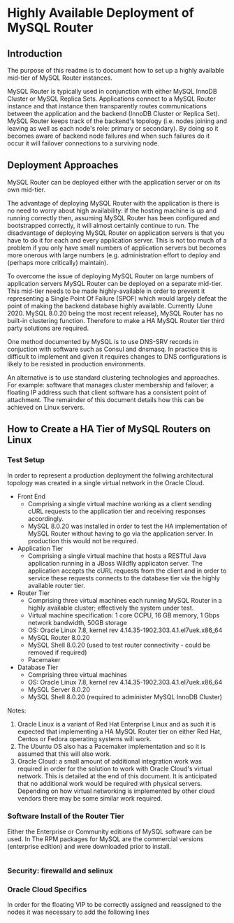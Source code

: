 # Highly Available Deployment of MySQL Router

## Introduction
The purpose of this readme is to document how to set up a highly available mid-tier of MySQL Router instances.

MySQL Router is typically used in conjunction with either MySQL InnoDB Cluster or MySQL Replica Sets. 
Applications connect to a MySQL Router instance and that instance then transparently routes communications 
between the application and the backend (InnoDB Cluster or Replica Set).
MySQL Router keeps track of the backend's topology (i.e. nodes joining and leaving as well as each node's role: primary or secondary). By doing so it becomes aware of backend node failures and when such failures do it occur it will failover connections to a surviving node. 

## Deployment Approaches
MySQL Router can be deployed either with the application server or on its own mid-tier.

The advantage of deploying MySQL Router with the application is there is no need to worry about high availability: if the hosting machine is up and running correctly then, assuming MySQL Router has been configured and bootstrapped correctly, it will almost certainly continue to run. The disadvantage of deploying MySQL Router on application servers is that you have to do it for each and every application server. This is not too much of a problem if you only have small numbers of application servers but becomes more onerous with large numbers (e.g. administration effort to deploy and (perhaps more critically) maintain). 

To overcome the issue of deploying MySQL Router on large numbers of application servers MySQL Router can be deployed on a separate mid-tier. This mid-tier needs to be made highly-available in order to prevent it representing a Single Point Of Failure (SPOF) which would largely defeat the point of making the backend database highly available. Currently (June 2020. MySQL 8.0.20 being the most recent release), MySQL Router has no built-in clustering function. Therefore to make a HA MySQL Router tier third party solutions are required.

One method documented by MySQL is to use DNS-SRV records in conjuction with software such as Consul and dnsmasq. In practice this is difficult to implement and given it requires changes to DNS configurations is likely to be resisted in production environments.

An alternative is to use standard clustering technologies and approaches. For example: software that manages cluster membership and failover; a floating IP address such that client software has a consistent point of attachment. The remainder of this document details how this can be achieved on Linux servers. 

## How to Create a HA Tier of MySQL Routers on Linux

### Test Setup
In order to represent a production deployment the follwing architectural topology was created in a single virtual network in the Oracle Cloud.


* Front End
  * Comprising a single virtual machine working as a client sending cURL requests to the application tier and receiving responses accordingly.
  * MySQL 8.0.20 was installed in order to test the HA implementation of MySQL Router without having to go via the application server. In production this would not be required.
* Application Tier
  * Comprising a single virtual machine that hosts a RESTful Java application running in a JBoss Wildfly applicaton server. The application accepts the cURL requests from the client and in order to service these requests connects to the database tier via the highly available router tier. 
* Router Tier
  * Comprising three virtual machines each running MySQL Router in a highly available cluster; effectively the system under test.
  * Virtual machine specification: 1 core OCPU, 16 GB memory, 1 Gbps network bandwidth, 50GB storage
  * OS: Oracle Linux 7.8, kernel rev 4.14.35-1902.303.4.1.el7uek.x86_64
  * MySQL Router 8.0.20
  * MySQL Shell 8.0.20 (used to test router connectivity - could be removed if required)
  * Pacemaker 
* Database Tier
  * Comprising three virtual machines 
  * OS: Oracle Linux 7.8, kernel rev 4.14.35-1902.303.4.1.el7uek.x86_64
  * MySQL Server 8.0.20
  * MySQL Shell 8.0.20 (required to administer MySQL InnoDB Cluster)

Notes: 
1. Oracle Linux is a variant of Red Hat Enterprise Linux and as such it is expected that implementing a HA MySQL Router tier on either Red Hat, Centos or Fedora operating systems will work.
2. The Ubuntu OS also has a Pacemaker implementation and so it is assumed that this will also work.
3. Oracle Cloud: a small amount of additional integration work was required in order for the solution to work with Oracle Cloud's virtual network. This is detailed at the end of this document. It is anticipated that no additional work would be required with physical servers. Depending on how virtual networking is implemented by other cloud vendors there may be some similar work required. 

### Software Install of the Router Tier
Either the Enterprise or Community editions of MySQL software can be used. In 
The RPM packages for MySQL are the commercial versions (enterprise edition) and were downloaded prior to install.

```

```


### Security: firewalld and selinux

### Oracle Cloud Specifics

In order for the floating VIP to be correctly assigned and reassigned to the nodes it was necessary to add the following lines 
